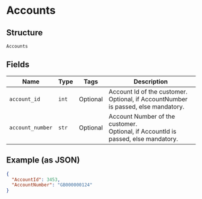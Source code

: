 
# Accounts

## Structure

`Accounts`

## Fields

| Name | Type | Tags | Description |
|  --- | --- | --- | --- |
| `account_id` | `int` | Optional | Account Id of the customer.<br>Optional, if AccountNumber is passed, else mandatory. |
| `account_number` | `str` | Optional | Account Number of the customer.<br>Optional, if AccountId is passed, else mandatory. |

## Example (as JSON)

```json
{
  "AccountId": 3453,
  "AccountNumber": "GB000000124"
}
```

